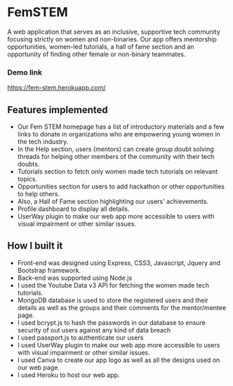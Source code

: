 
# FemSTEM
A web application that serves as an inclusive, supportive tech community focusing strictly on women and non-binaries. Our app offers mentorship opportunities, women-led tutorials, a hall of fame section and an opportunity of finding other female or non-binary teammates.

### Demo link
https://fem-stem.herokuapp.com/

## Features implemented
- Our Fem STEM homepage has a list of introductory materials and a few links to donate in organizations who are empowering young women in the tech industry.
- In the Help section, users (mentors) can create group doubt solving threads for helping other members of the community with their tech doubts.
- Tutorials section to fetch only women made tech tutorials on relevant topics.
- Opportunities section for users to add hackathon or other opportunities to help others.
- Also, a Hall of Fame section highlighting our users' achievements.
- Profile dashboard to display all details.
- UserWay plugin to make our web app more accessible to users with visual impairment or other similar issues.

## How I built it
- Front-end was designed using Express, CSS3, Javascript, Jquery and Bootstrap framework.
- Back-end was supported using Node.js
- I used the Youtube Data v3 API for fetching the women made tech tutorials.
- MongoDB database is used to store the registered users and their details as well as the groups and their comments for the mentor/mentee page.
- I used bcrypt.js to hash the passwords in our database to ensure security of out users against any kind of data breach
- I used passport.js to authenticate our users
- I used UserWay plugin to make our web app more accessible to users with visual impairment or other similar issues.
- I used Canva to create our app logo as well as all the designs used on our web page.
- I used Heroku to host our web app.

